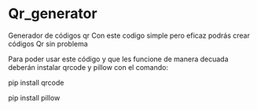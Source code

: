 # Qr_generator
Generador de códigos qr
Con este codigo simple pero eficaz podrás crear códigos Qr sin problema

Para poder usar este código y que les funcione de manera decuada deberán instalar qrcode y pillow con el comando:

pip install qrcode

pip install pillow

